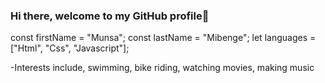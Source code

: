 ### Hi there, welcome to my GitHub profile👋

const firstName = "Munsa";
const lastName = "Mibenge";
let languages = ["Html", "Css", "Javascript"];

-Interests include, swimming, bike riding, watching movies, making music



<!--
**Munsa1/Munsa1** is a ✨ _special_ ✨ repository because its `README.md` (this file) appears on your GitHub profile.

Here are some ideas to get you started:

- 🔭 I’m currently working on ...
- 🌱 I’m currently learning ...
- 👯 I’m looking to collaborate on ...
- 🤔 I’m looking for help with ...
- 💬 Ask me about ...
- 📫 How to reach me: ...
- 😄 Pronouns: ...
- ⚡ Fun fact: ...
-->
